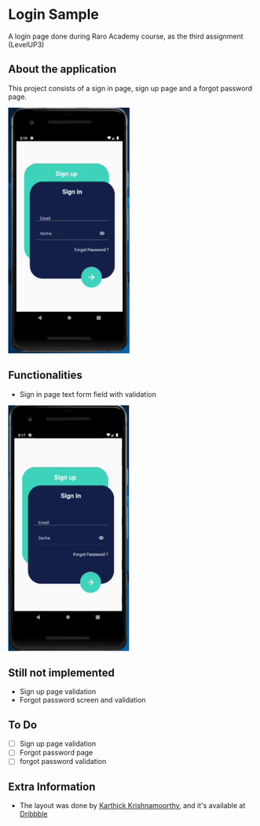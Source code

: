 # Login Sample

A login page done during Raro Academy course, as the third assignment (LevelUP3)
## About the application

This project consists of a sign in page, sign up page and a forgot password page.

<img src="./images/Login.gif" height = "500">

## Functionalities
- Sign in page text form field with validation

<img src="./images/Login_validation.gif" height = "500">

## Still not implemented
- Sign up page validation
- Forgot password screen and validation

## To Do
- [ ] Sign up page validation
- [ ] Forgot password page
- [ ] forgot password validation

## Extra Information

- The layout was done by [Karthick Krishnamoorthy](https://dribbble.com/karthickkrishna), and it's available at [Dribbble](https://dribbble.com/shots/6969883--001-Sign-up-form-DailyUI-challenge/attachments/6969883--001-Sign-up-form-DailyUI-challenge?mode=media)


